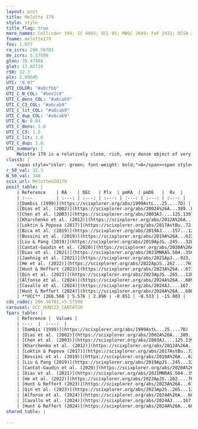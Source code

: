 ```yaml
---
layout: post
title: Melotte 179
style: style
title_flag: true
more_names: Collinder 349; IC 4665; OCL 85; MWSC 2689; FoF 2432; OCSN 206
fname: melotte179
fov: 1.077
ra_icrs: 266.56781
de_icrs: 5.57598
glon: 30.47404
glat: 17.02718
r50: 32.3
plx: 2.89645
UTI: "0.97"
UTI_COLOR: "#a8cfbb"
UTI_C_N_COL: "#bee2c6"
UTI_C_dens_COL: "#a6cab9"
UTI_C_C3_COL: "#a6cab9"
UTI_C_lit_COL: "#a6cab9"
UTI_C_dup_COL: "#a6cab9"
UTI_C_N: 0.84
UTI_C_dens: 1.0
UTI_C_C3: 1.0
UTI_C_lit: 1.0
UTI_C_dup: 1.0
UTI_summary: |
    Melotte 179 is a relatively close, rich, very dense object of very high C3 quality. It is very well-studied in the literature.
class3: |
    <span style="color: green; font-weight: bold;">A</span><span style="color: green; font-weight: bold;">A</span>
r_50_val: 32.3
N_50_val: 348
scix_url: Melotte%20179
posit_table: |
    | Reference    | RA    | DEC   | Plx  | pmRA  | pmDE   |  Rv  |
    | :---         | :---: | :---: | :---: | :---: | :---: | :---: |
    |[Dambis (1999)](https://scixplorer.org/abs/1999AstL...25....7D) | 266.575 | 5.717 | -- | -- | -- | -- |
    |[Dias et al. (2002)](https://scixplorer.org/abs/2002A%26A...389..871D) | 266.575 | 5.717 | -- | -0.86 | -8.1 | -15.95 |
    |[Chen et al. (2003)](https://scixplorer.org/abs/2003AJ....125.1397C) | 266.55 | 5.708 | -- | -0.99 | -7.77 | -13.0 |
    |[Kharchenko et al. (2012)](https://scixplorer.org/abs/2012A%26A...543A.156K) | 266.565 | 5.695 | -- | -0.6 | -8.0 | -- |
    |[Loktin & Popova (2017)](https://scixplorer.org/abs/2017AstBu..72..257L) | 266.58 | 5.717 | -- | -0.86 | -8.1 | -12.2 |
    |[Bica et al. (2019)](https://scixplorer.org/abs/2019AJ....157...12B) | 266.551 | 5.665 | -- | -- | -- | -- |
    |[Bossini et al. (2019)](https://scixplorer.org/abs/2019A%26A...623A.108B) | 266.554 | 5.615 | -- | -- | -- | -- |
    |[Liu & Pang (2019)](https://scixplorer.org/abs/2019ApJS..245...32L) | 266.438 | 5.681 | 2.896 | -0.905 | -8.477 | -- |
    |[Cantat-Gaudin et al. (2020)](https://scixplorer.org/abs/2020A%26A...640A...1C) | 266.554 | 5.615 | 2.868 | -0.909 | -8.52 | -- |
    |[Dias et al. (2021)](https://scixplorer.org/abs/2021MNRAS.504..356D) | 266.554 | 5.58 | 2.86 | -0.896 | -8.504 | -14.142 |
    |[Jaehnig et al. (2021)](https://scixplorer.org/abs/2021ApJ...923..129J) | 266.543 | 5.658 | 2.909 | -0.942 | -8.494 | -- |
    |[He et al. (2022)](https://scixplorer.org/abs/2022ApJS..262....7H) | 266.512 | 5.597 | 2.9 | -0.87 | -8.555 | -- |
    |[Hunt & Reffert (2023)](https://scixplorer.org/abs/2023A%26A...673A.114H) | 266.532 | 5.635 | 2.867 | -0.881 | -8.532 | -17.295 |
    |[Qin et al. (2023)](https://scixplorer.org/abs/2023ApJS..265...12Q) | 266.47 | 5.7 | 2.88 | -0.89 | -8.54 | -14.74 |
    |[Alfonso et al. (2024)](https://scixplorer.org/abs/2024A%26A...689A..18A) | 266.597 | 5.595 | 2.855 | -0.838 | -8.521 | -- |
    |[Cavallo et al. (2024)](https://scixplorer.org/abs/2024AJ....167...12C) | 266.588 | 5.56 | 2.877 | -- | -- | -- |
    |[Hunt & Reffert (2024)](https://scixplorer.org/abs/2024A%26A...686A..42H) | 266.532 | 5.635 | 2.867 | -0.881 | -8.532 | -17.295 |
    | **UCC** |266.568 | 5.576 | 2.896 | -0.851 | -8.533 | -15.003 | 
cds_radec: 266.56781,+5.57598
carousel: UCC_HUNT23_CANTAT20
fpars_table: |
    | Reference |  Values |
    | :---  |  :---:  |
    | [Dambis (1999)](https://scixplorer.org/abs/1999AstL...25....7D) | `E_B-V_=0.192, DM0=7.57, log_age_=7.6` |
    | [Dias et al. (2002)](https://scixplorer.org/abs/2002A%26A...389..871D) | `E(B-V)=0.174, Dist=352.0, Age=7.634, [Fe/H]=-0.03` |
    | [Chen et al. (2003)](https://scixplorer.org/abs/2003AJ....125.1397C) | `HDis=352, Age=0.04` |
    | [Kharchenko et al. (2012)](https://scixplorer.org/abs/2012A%26A...543A.156K) | `e_bv=0.171, distance=352, log_age=7.63, metallicity=-0.03` |
    | [Loktin & Popova (2017)](https://scixplorer.org/abs/2017AstBu..72..257L) | `E(B-V)=0.175, Dmod=7.734, logt=7.634` |
    | [Bossini et al. (2019)](https://scixplorer.org/abs/2019A%26A...623A.108B) | `AV=0.397, Dist=7.45, logA=7.581, Fe/H=-0.03` |
    | [Liu & Pang (2019)](https://scixplorer.org/abs/2019ApJS..245...32L) | `Age=0.033, Z=0.25` |
    | [Cantat-Gaudin et al. (2020)](https://scixplorer.org/abs/2020A%26A...640A...1C) | `AVNN=0.45, DMNN=7.75, AgeNN=7.52` |
    | [Dias et al. (2021)](https://scixplorer.org/abs/2021MNRAS.504..356D) | `Av=0.713, Dist=329, logage=7.728, [Fe/H]=-0.005` |
    | [He et al. (2022)](https://scixplorer.org/abs/2022ApJS..262....7H) | `A0=0.9, logAge=7.55` |
    | [Hunt & Reffert (2023)](https://scixplorer.org/abs/2023A%26A...673A.114H) | `AV50=0.559, diffAV50=0.978, MOD50=7.634, logAge50=7.515` |
    | [Qin et al. (2023)](https://scixplorer.org/abs/2023ApJS..265...12Q) | `E(B-V)=0.23, m-M=8.33, logt=7.45` |
    | [Alfonso et al. (2024)](https://scixplorer.org/abs/2024A%26A...689A..18A) | `AV=0.44972, MOD=7.74965, logAge=7.53804, Z=-0.0045` |
    | [Cavallo et al. (2024)](https://scixplorer.org/abs/2024AJ....167...12C) | `AV50=0.94, dMod50=7.81, logAge50=7.34, [Fe/H]50=0.14` |
    | [Hunt & Reffert (2024)](https://scixplorer.org/abs/2024A%26A...686A..42H) | `MassJ=251.376` |
shared_table: |
    
---
```

